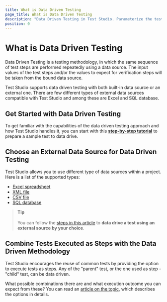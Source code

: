 ```yaml
---
title: What is Data Driven Testing
page_title: What is Data Driven Testing
description: "Data Driven Testing in Test Studio. Parameterize the test in Test Studio. Use iterated data in a Test Studio test"
position: 0
---
```

# What is Data Driven Testing

Data Driven Testing is a testing methodology, in which the same sequence of test steps are performed repeatedly using a data source. The input values of the test steps and/or the values to expect for verification steps will be taken from the bound data source.

Test Studio supports data driven testing with both built-in data source or an external one. There are few different types of external data sources compatible with Test Studio and among these are Excel and SQL database.

## Get Started with Data Driven Testing

To get familiar with the capabilities of the data driven testing approach and how Test Studio handles it, you can start with this __<a href="/automated-tests/data-drive-test/local-data-driven-test" target="_blank">step-by-step tutorial</a>__ to prepare a sample test to data drive.

## Choose an External Data Source for Data Driven Testing

Test Studio allows you to use different type of data sources within a project. Here is a list of the supported types:

- [Excel spreadsheet](/features/data-driven-testing/add-data-source#add-an-excel-spreadsheet)
- [XML file](/features/data-driven-testing/add-data-source#add-an-xml-file)
- [CSV file](/features/data-driven-testing/add-data-source#add-a-csv-file)
- [SQL database](/features/data-driven-testing/add-data-source#add-a-database-source)

> __Tip__
><br>
><br>
> You can follow the <a href="/automated-tests/data-drive-test/external-data-driven-test" target="_blank">steps in this article</a> to __data drive a test using an external source by your choice__.

## Combine Tests Executed as Steps with the Data Driven Methodology

Test Studio encourages the reuse of common tests by providing the option to execute tests as steps. Any of the "parent" test, or the one used as step - "child" test, can be data driven.

What possible combinations there are and what execution outcome you can expect from these? You can read an <a href="/automated-tests/data-drive-test/multi-level-tests" target="_blank">article on the topic</a>, which describes the options in details.
